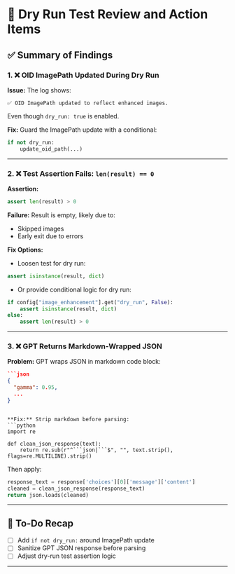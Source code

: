 
# 🧪 Dry Run Test Review and Action Items

## ✅ Summary of Findings

### 1. ❌ OID ImagePath Updated During Dry Run
**Issue:** The log shows:
```
✅ OID ImagePath updated to reflect enhanced images.
```
Even though `dry_run: true` is enabled.

**Fix:** Guard the ImagePath update with a conditional:
```python
if not dry_run:
    update_oid_path(...)
```

---

### 2. ❌ Test Assertion Fails: `len(result) == 0`
**Assertion:**
```python
assert len(result) > 0
```

**Failure:** Result is empty, likely due to:
- Skipped images
- Early exit due to errors

**Fix Options:**
- Loosen test for dry run:
```python
assert isinstance(result, dict)
```
- Or provide conditional logic for dry run:
```python
if config["image_enhancement"].get("dry_run", False):
    assert isinstance(result, dict)
else:
    assert len(result) > 0
```

---

### 3. ❌ GPT Returns Markdown-Wrapped JSON

**Problem:** GPT wraps JSON in markdown code block:
```json
```json
{
  "gamma": 0.95,
  ...
}
```
```

**Fix:** Strip markdown before parsing:
```python
import re

def clean_json_response(text):
    return re.sub(r"^```json|```$", "", text.strip(), flags=re.MULTILINE).strip()
```

Then apply:
```python
response_text = response['choices'][0]['message']['content']
cleaned = clean_json_response(response_text)
return json.loads(cleaned)
```

---

## 🔁 To-Do Recap
- [ ] Add `if not dry_run:` around ImagePath update
- [ ] Sanitize GPT JSON response before parsing
- [ ] Adjust dry-run test assertion logic

---

